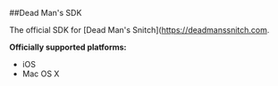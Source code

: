 ##Dead Man's SDK

The official SDK for [Dead Man's Snitch](https://deadmanssnitch.com.

**Officially supported platforms:**

* iOS
* Mac OS X
